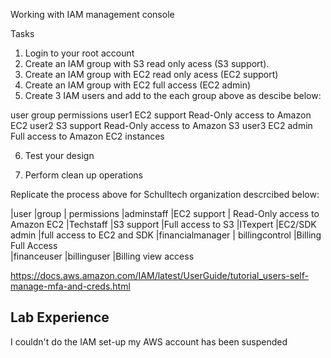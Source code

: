 Working with IAM management console

Tasks

1. Login to your root account
2. Create an IAM group with S3 read only acess (S3 support).
3. Create an IAM group with EC2 read only acess (EC2 support)
4. Create an IAM group with EC2 full access (EC2 admin)
5. Create 3 IAM users and add to the each group above as descibe below:


user      group          permissions
user1     EC2 support     Read-Only access to Amazon EC2
user2     S3 support      Read-Only access to Amazon S3
user3     EC2 admin       Full access to Amazon EC2 instances

6. Test your design

7. Perform clean up operations


Replicate the process above for  Schulltech organization descrcibed below:


|user              |group               |  permissions
|adminstaff         |EC2 support         | Read-Only access to Amazon EC2
|Techstaff          |S3 support           |Full access to S3
|ITexpert           |EC2/SDK admin        |full access to EC2 and SDK
|financialmanager   | billingcontrol      |Billing Full Access  
|financeuser        |billinguser          |Billing view access



https://docs.aws.amazon.com/IAM/latest/UserGuide/tutorial_users-self-manage-mfa-and-creds.html





## Lab Experience 

I couldn't do the IAM set-up my AWS account has been suspended 

